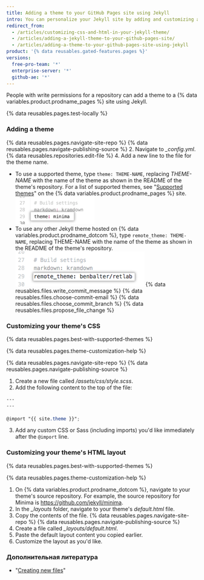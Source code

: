 ```yaml
---
title: Adding a theme to your GitHub Pages site using Jekyll
intro: You can personalize your Jekyll site by adding and customizing a theme.
redirect_from:
  - /articles/customizing-css-and-html-in-your-jekyll-theme/
  - /articles/adding-a-jekyll-theme-to-your-github-pages-site/
  - /articles/adding-a-theme-to-your-github-pages-site-using-jekyll
product: '{% data reusables.gated-features.pages %}'
versions:
  free-pro-team: '*'
  enterprise-server: '*'
  github-ae: '*'
---
```


People with write permissions for a repository can add a theme to a {% data variables.product.prodname_pages %} site using Jekyll.

{% data reusables.pages.test-locally %}

### Adding a theme

{% data reusables.pages.navigate-site-repo %}
{% data reusables.pages.navigate-publishing-source %}
2. Navigate to *_config.yml*.
{% data reusables.repositories.edit-file %}
4. Add a new line to the file for the theme name.
   - To use a supported theme, type `theme: THEME-NAME`, replacing _THEME-NAME_ with the name of the theme as shown in the README of the theme's repository. For a list of supported themes, see "[Supported themes](https://pages.github.com/themes/)" on the {% data variables.product.prodname_pages %} site. ![Supported theme in config file](/assets/images/help/pages/add-theme-to-config-file.png)
   - To use any other Jekyll theme hosted on {% data variables.product.prodname_dotcom %}, type `remote_theme: THEME-NAME`, replacing THEME-NAME with the name of the theme as shown in the README of the theme's repository. ![Unsupported theme in config file](/assets/images/help/pages/add-remote-theme-to-config-file.png)
{% data reusables.files.write_commit_message %}
{% data reusables.files.choose-commit-email %}
{% data reusables.files.choose_commit_branch %}
{% data reusables.files.propose_file_change %}

### Customizing your theme's CSS

{% data reusables.pages.best-with-supported-themes %}

{% data reusables.pages.theme-customization-help %}

{% data reusables.pages.navigate-site-repo %}
{% data reusables.pages.navigate-publishing-source %}
1. Create a new file called _/assets/css/style.scss_.
2. Add the following content to the top of the file:
  ```scss
  ---
  ---

  @import "{{ site.theme }}";
  ```
3. Add any custom CSS or Sass (including imports) you'd like immediately after the `@import` line.

### Customizing your theme's HTML layout

{% data reusables.pages.best-with-supported-themes %}

{% data reusables.pages.theme-customization-help %}

1. On {% data variables.product.prodname_dotcom %}, navigate to your theme's source repository. For example, the source repository for Minima is https://github.com/jekyll/minima.
2. In the *_layouts* folder, navigate to your theme's _default.html_ file.
3. Copy the contents of the file.
{% data reusables.pages.navigate-site-repo %}
{% data reusables.pages.navigate-publishing-source %}
6. Create a file called *_layouts/default.html*.
7. Paste the default layout content you copied earlier.
8. Customize the layout as you'd like.

### Дополнительная литература

- "[Creating new files](/articles/creating-new-files)"
